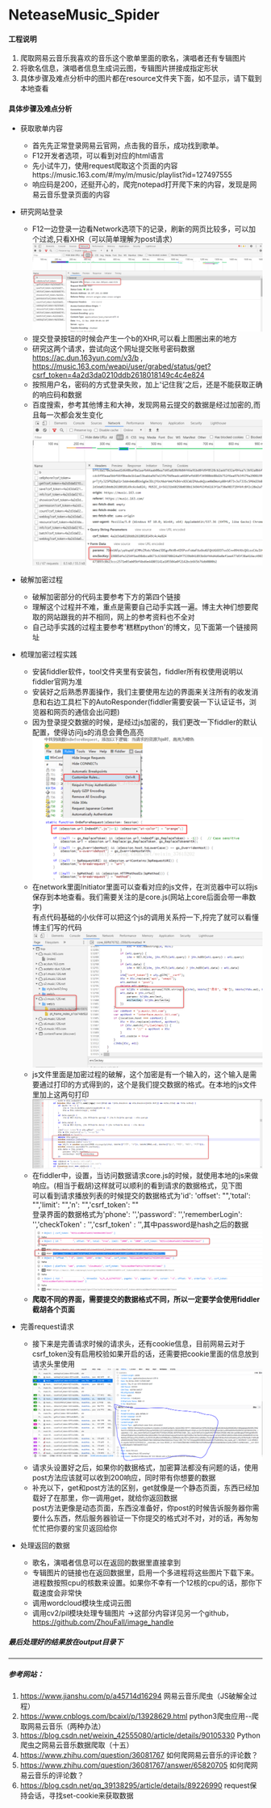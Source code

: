 # NeteaseMusic_Spider
#### 工程说明
1. 爬取网易云音乐我喜欢的音乐这个歌单里面的歌名，演唱者还有专辑图片
2. 将歌名信息，演唱者信息生成词云图，专辑图片拼接成指定形状
3. 具体步骤及难点分析中的图片都在resource文件夹下面，如不显示，请下载到本地查看

#### 具体步骤及难点分析
+ 获取歌单内容
   + 首先先正常登录网易云官网，点击我的音乐，成功找到歌单。
   + F12开发者选项，可以看到对应的html语言
   + 先小试牛刀，使用request爬取这个页面的内容https://music.163.com/#/my/m/music/playlist?id=127497555
   + 响应码是200，还挺开心的，爬完notepad打开爬下来的内容，发现是网易云音乐登录页面的内容
   
+ 研究网站登录
   + F12一边登录一边看Network选项下的记录，刷新的网页比较多，可以加个过滤,只看XHR（可以简单理解为post请求）
   ![Network](resource/login.png "Network")
   + 提交登录按钮的时候会产生一个b的XHR,可以看上图圈出来的地方
   + 研究这两个请求，尝试向这个网址提交账号密码数据 https://ac.dun.163yun.com/v3/b , 
   https://music.163.com/weapi/user/grabed/status/get?csrf_token=4a2d3da0210ddb2618018149c4c4e824
   + 按照用户名，密码的方式登录失败，加上'记住我'之后，还是不能获取正确的响应码和数据
   + 百度搜索，参考其他博主和大神，发现网易云提交的数据是经过加密的,而且每一次都会发生变化
   ![Params](resource/params_encSeckey.png "Params")
   
+ 破解加密过程
   + 破解加密部分的代码主要参考下方的第四个链接
   + 理解这个过程并不难，重点是需要自己动手实践一遍。博主大神们想要爬取的网站跟我的并不相同，网上的参考资料也不全对
   + 自己动手实践的过程主要参考'糕糕python'的博文，见下面第一个链接网址

+ 梳理加密过程实践
   + 安装fiddler软件，tool文件夹里有安装包，fiddler所有权使用说明以fiddler官网为准
   + 安装好之后熟悉界面操作，我们主要使用左边的界面来关注所有的收发消息和右边工具栏下的AutoResponder(fiddler需要安装一下认证证书，浏览器和网页的通信会出问题)
   + 因为登录提交数据的时候，是经过js加密的，我们更改一下fiddler的默认配置，使得访问js的消息会黄色高亮
   ![highlight](resource/highlight.png "highlight")
   + 在network里面Initiator里面可以查看对应的js文件，在浏览器中可以将js保存到本地查看。我们需要关注的是core.js(网站上core后面会带一串数字) \
   有点代码基础的小伙伴可以把这个js的调用关系捋一下,捋完了就可以看懂博主们写的代码
   ![Source](resource/source.png "source")
   + js文件里面是加密过程的破解，这个加密是有一个输入的，这个输入是需要通过打印的方式得到的，这个是我们提交数据的格式。在本地的js文件里加上这两句打印
   ![locate](resource/locate.png "locate")
   + 在fiddler中，设置，当访问数据请求core.js的时候，就使用本地的js来做响应。(相当于截胡)这样就可以顺利的看到请求的数据格式，见下图 \
   可以看到请求播放列表的时候提交的数据格式为'id': 'offset': "",'total': "",'limit': "",'n': "",'csrf_token': "" \
   登录界面的数据格式为'phone': '','password': '','rememberLogin': '','checkToken' : '','csrf_token' : '',其中password是hash之后的数据
   ![formdata](resource/formdata.png "data")
   +  **爬取不同的界面，需要提交的数据格式不同，所以一定要学会使用fiddler截胡各个页面**

+ 完善request请求
   + 接下来是完善请求时候的请求头，还有cookie信息，目前网易云对于csrf_token没有启用校验如果开启的话，还需要把cookie里面的信息放到请求头里使用
   ![cookie](resource/cookie.png "headers")
   + 请求头设置好之后，如果你的数据格式，加密算法都没有问题的话，使用post方法应该就可以收到200响应，同时带有你想要的数据
   + 补充以下，get和post方法的区别，get就像是一个静态页面，东西已经加载好了在那里，你一调用get，就给你返回数据 \
     post方法更像是动态页面，东西没准备好，你post的时候告诉服务器你需要什么东西，然后服务器验证一下你提交的格式对不对，对的话，再匆匆忙忙把你要的宝贝返回给你

+ 处理返回的数据
   + 歌名，演唱者信息可以在返回的数据里直接拿到
   + 专辑图片的链接也在返回数据里，启用一个多进程将这些图片下载下来。进程数按照cpu的核数来设置。如果你不幸有一个12核的cpu的话，那你下载速度会非常快
   + 调用wordcloud模块生成词云图
   + 调用cv2/pil模块处理专辑图片 ->这部分内容详见另一个github，https://github.com/ZhouFall/image_handle

##### 最后处理好的结果放在output目录下

***
##### 参考网站：
1. https://www.jianshu.com/p/a45714d16294 网易云音乐爬虫（JS破解全过程）
2. https://www.cnblogs.com/bcaixl/p/13928629.html python3爬虫应用--爬取网易云音乐（两种办法）
3. https://blog.csdn.net/weixin_42555080/article/details/90105330 Python爬虫之网易云音乐数据爬取（十五）
4. https://www.zhihu.com/question/36081767 如何爬网易云音乐的评论数？
5. https://www.zhihu.com/question/36081767/answer/65820705 如何爬网易云音乐的评论数？
6. https://blog.csdn.net/qq_39138295/article/details/89226990 request保持会话，寻找set-cookie来获取数据